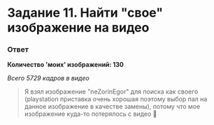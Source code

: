 # Задание 11. Найти "свое" изображение на видео

### Ответ

**Количество 'моих' изображений: 130**

*Всего 5729 кадров в видео*

> Я взял изображение "neZorinEgor" для поиска как своего (playstation приставка очень хорошая поэтому выбор пал на данное изображение в качестве замены), потому что мое изображение куда-то потерялось с видео 🤔
